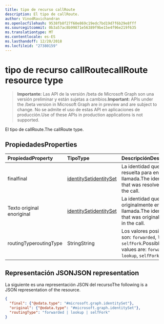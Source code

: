 ```yaml
---
title: tipo de recurso callRoute
description: El tipo de callRoute.
author: VinodRavichandran
ms.openlocfilehash: 9538fb8f27f60e869c19edc7bd19d7f6b29e8fff
ms.sourcegitcommit: 0b3a57ac8b99871e56389f9be15e4f96e219f635
ms.translationtype: MT
ms.contentlocale: es-ES
ms.lasthandoff: 12/20/2018
ms.locfileid: "27380159"
---
```

# <a name="callroute-resource-type"></a><span data-ttu-id="d6e37-103">tipo de recurso callRoute</span><span class="sxs-lookup"><span data-stu-id="d6e37-103">callRoute resource type</span></span>

> <span data-ttu-id="d6e37-104">**Importante:** Las API de la versión /beta de Microsoft Graph son una versión preliminar y están sujetas a cambios.</span><span class="sxs-lookup"><span data-stu-id="d6e37-104">**Important:** APIs under the /beta version in Microsoft Graph are in preview and are subject to change.</span></span> <span data-ttu-id="d6e37-105">No se admite el uso de estas API en aplicaciones de producción.</span><span class="sxs-lookup"><span data-stu-id="d6e37-105">Use of these APIs in production applications is not supported.</span></span>

<span data-ttu-id="d6e37-106">El tipo de callRoute.</span><span class="sxs-lookup"><span data-stu-id="d6e37-106">The callRoute type.</span></span>

## <a name="properties"></a><span data-ttu-id="d6e37-107">Propiedades</span><span class="sxs-lookup"><span data-stu-id="d6e37-107">Properties</span></span>

| <span data-ttu-id="d6e37-108">Propiedad</span><span class="sxs-lookup"><span data-stu-id="d6e37-108">Property</span></span>            | <span data-ttu-id="d6e37-109">Tipo</span><span class="sxs-lookup"><span data-stu-id="d6e37-109">Type</span></span>                          | <span data-ttu-id="d6e37-110">Descripción</span><span class="sxs-lookup"><span data-stu-id="d6e37-110">Description</span></span>                                                  |
| :------------------ | :---------------------------- | :----------------------------------------------------------- |
| <span data-ttu-id="d6e37-111">final</span><span class="sxs-lookup"><span data-stu-id="d6e37-111">final</span></span>               | [<span data-ttu-id="d6e37-112">identitySet</span><span class="sxs-lookup"><span data-stu-id="d6e37-112">identitySet</span></span>](identityset.md) | <span data-ttu-id="d6e37-113">La identidad que se ha resuelta para en la llamada.</span><span class="sxs-lookup"><span data-stu-id="d6e37-113">The identity that was resolved to in the call.</span></span>               |
| <span data-ttu-id="d6e37-114">Texto original en</span><span class="sxs-lookup"><span data-stu-id="d6e37-114">original</span></span>            | [<span data-ttu-id="d6e37-115">identitySet</span><span class="sxs-lookup"><span data-stu-id="d6e37-115">identitySet</span></span>](identityset.md) | <span data-ttu-id="d6e37-116">La identidad que se usó originalmente en la llamada.</span><span class="sxs-lookup"><span data-stu-id="d6e37-116">The identity that was originally used in the call.</span></span>           |
| <span data-ttu-id="d6e37-117">routingType</span><span class="sxs-lookup"><span data-stu-id="d6e37-117">routingType</span></span>         | <span data-ttu-id="d6e37-118">String</span><span class="sxs-lookup"><span data-stu-id="d6e37-118">String</span></span>                        | <span data-ttu-id="d6e37-119">Los valores posibles son: `forwarded`, `lookup` y `selfFork`.</span><span class="sxs-lookup"><span data-stu-id="d6e37-119">Possible values are: `forwarded`, `lookup`, `selfFork`.</span></span>  |

## <a name="json-representation"></a><span data-ttu-id="d6e37-120">Representación JSON</span><span class="sxs-lookup"><span data-stu-id="d6e37-120">JSON representation</span></span>

<span data-ttu-id="d6e37-121">La siguiente es una representación JSON del recurso</span><span class="sxs-lookup"><span data-stu-id="d6e37-121">The following is a JSON representation of the resource.</span></span>

<!-- {
  "blockType": "resource",
  "optionalProperties": [

  ],
  "@odata.type": "microsoft.graph.callRoute"
}-->
```json
{
  "final": {"@odata.type": "#microsoft.graph.identitySet"},
  "original": {"@odata.type": "#microsoft.graph.identitySet"},
  "routingType": "forwarded | lookup | selfFork"
}
```
<!-- uuid: 8fcb5dbc-d5aa-4681-8e31-b001d5168d79
2015-10-25 14:57:30 UTC -->
<!-- {
  "type": "#page.annotation",
  "description": "callRoute resource",
  "keywords": "",
  "section": "documentation",
  "tocPath": ""
}-->
